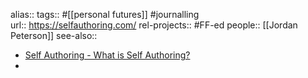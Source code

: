 alias::
tags:: #[[personal futures]] #journalling   
url:: https://selfauthoring.com/
rel-projects:: #FF-ed 
people:: [[Jordan Peterson]] 
see-also::

- [Self Authoring - What is Self Authoring?](https://selfauthoring.com/)
-